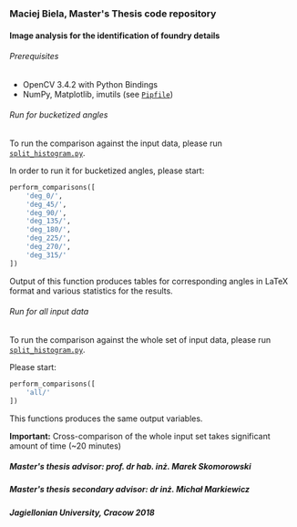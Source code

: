 ### Maciej Biela, Master's Thesis code repository
#### Image analysis for the identification of foundry details

###### Prerequisites
- OpenCV 3.4.2 with Python Bindings
- NumPy, Matplotlib, imutils (see [`Pipfile`](Pipfile))

###### Run for bucketized angles
To run the comparison against the input data, please run [`split_histogram.py`](split_histogram.py).

In order to run it for bucketized angles, please start:
```python
perform_comparisons([
    'deg_0/',
    'deg_45/',
    'deg_90/',
    'deg_135/',
    'deg_180/',
    'deg_225/',
    'deg_270/',
    'deg_315/'
])
```

Output of this function produces tables for corresponding angles in LaTeX format and various statistics for the results.

###### Run for all input data
To run the comparison against the whole set of input data, please run [`split_histogram.py`](split_histogram.py).

Please start:
```python
perform_comparisons([
    'all/'
])
```

This functions produces the same output variables.

**Important:** Cross-comparison of the whole input set takes significant amount of time (~20 minutes)

##### Master's thesis advisor: prof. dr hab. inż. Marek Skomorowski
##### Master's thesis secondary advisor: dr inż. Michał Markiewicz
##### Jagiellonian University, Cracow 2018